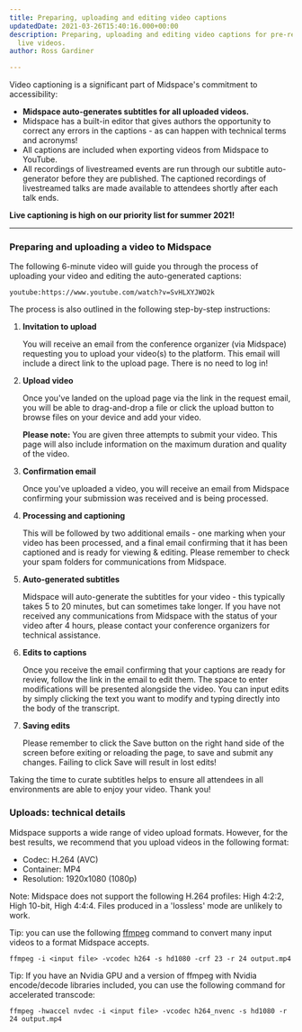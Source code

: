 ```yaml
---
title: Preparing, uploading and editing video captions
updatedDate: 2021-03-26T15:40:16.000+00:00
description: Preparing, uploading and editing video captions for pre-recorded and
  live videos.
author: Ross Gardiner

---
```

Video captioning is a significant part of Midspace's commitment to
accessibility:

* **Midspace auto-generates subtitles for all uploaded videos.**
* Midspace has a built-in editor that gives authors the opportunity to correct any errors in the captions - as can happen with technical terms and acronyms!
* All captions are included when exporting videos from Midspace to YouTube.
* All recordings of livestreamed events are run through our subtitle auto-generator before they are published. The captioned recordings of livestreamed talks are made available to attendees shortly after each talk ends.

**Live captioning is high on our priority list for summer 2021!**

<hr />

### Preparing and uploading a video to Midspace

The following 6-minute video will guide you through the process of
uploading your video and editing the auto-generated captions:

`youtube:https://www.youtube.com/watch?v=SvHLXYJWO2k`

The process is also outlined in the following step-by-step
instructions:

1. **Invitation to upload**

   You will receive an email from the conference organizer (via Midspace) requesting you to upload your video(s) to the platform. This email will include a direct link to the upload page. There is no need to log in!
2. **Upload video**

   Once you've landed on the upload page via the link in the
   request email, you will be able to drag-and-drop a file or click
   the upload button to browse files on your device and add your
   video.

   **Please note:** You
   are given three attempts to submit your video. This page will
   also include information on the maximum duration and quality of
   the video.
3. **Confirmation email**

   Once you've uploaded a video, you will receive an email from
   Midspace confirming your submission was received and is being
   processed.
4. **Processing and captioning**

   This will be followed by two additional emails - one marking
   when your video has been processed, and a final email confirming
   that it has been captioned and is ready for viewing &
   editing. Please remember to check your spam folders for
   communications from Midspace.
5. **Auto-generated subtitles**

   Midspace will auto-generate the subtitles for your video - this
   typically takes 5 to 20 minutes, but can sometimes take longer.
   If you have not received any communications from Midspace with the
   status of your video after 4 hours, please contact your
   conference organizers for technical assistance.
6. **Edits to captions**

   Once you receive the email confirming that your captions are
   ready for review, follow the link in the email to edit them. The
   space to enter modifications will be presented alongside the
   video. You can input edits by simply clicking the text you want
   to modify and typing directly into the body of the transcript.
7. **Saving edits**

   Please remember to click the Save button on the right hand side
   of the screen before exiting or reloading the page, to save and
   submit any changes. Failing to click Save will result in lost
   edits!

Taking the time to curate subtitles helps to ensure all attendees in all environments are able to enjoy your video. Thank you!

### Uploads: technical details

Midspace supports a wide range of video upload formats. However, for the best results, we recommend that you upload videos in the following format:

* Codec: H.264 (AVC)
* Container: MP4
* Resolution: 1920x1080 (1080p)

Note: Midspace does not support the following H.264 profiles: High 4:2:2, High 10-bit, High 4:4:4. Files produced in a 'lossless' mode are unlikely to work.

Tip: you can use the following [ffmpeg](https://www.ffmpeg.org/) command to convert many input videos to a format Midspace accepts.

    ffmpeg -i <input file> -vcodec h264 -s hd1080 -crf 23 -r 24 output.mp4

Tip: If you have an Nvidia GPU and a version of ffmpeg with Nvidia encode/decode libraries included, you can use the following command for accelerated transcode:

    ffmpeg -hwaccel nvdec -i <input file> -vcodec h264_nvenc -s hd1080 -r 24 output.mp4